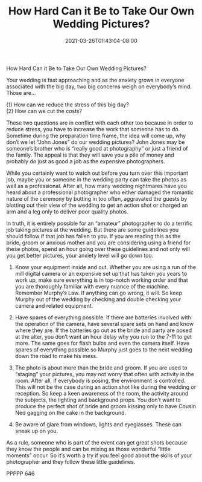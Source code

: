 ﻿---
title: "How Hard Can it Be to Take Our Own Wedding Pictures?"
date: 2021-03-26T01:43:04-08:00
description: "TXT Tips for Web Success"
featured_image: "/images/TXT.jpg"
tags: ["TXT"]
---

How Hard Can it Be to Take Our Own Wedding Pictures?

Your wedding is fast approaching and as the anxiety grows in everyone associated with the big day, two big concerns weigh on everybody’s mind.  Those are…

(1) How can we reduce the stress of this big day?  
(2) How can we cut the costs?

These two questions are in conflict with each other too because in order to reduce stress, you have to increase the work that someone has to do.  Sometime during the preparation time frame, the idea will come up, why don’t we let “John Jones” do our wedding pictures?  John Jones may be someone’s brother who is “really good at photography” or just a friend of the family.  The appeal is that they will save you a pile of money and probably do just as good a job as the expensive photographers.

While you certainly want to watch out before you turn over this important job, maybe you or someone in the wedding party can take the photos as well as a professional.  After all, how many wedding nightmares have you heard about a professional photographer who either damaged the romantic nature of the ceremony by butting in too often, aggravated the guests by blotting out their view of the wedding to get an action shot or charged an arm and a leg only to deliver poor quality photos.

In truth, it is entirely possible for an “amateur” photographer to do a terrific job taking pictures at the wedding.  But there are some guidelines you should follow if that job has fallen to you.  If you are reading this as the bride, groom or anxious mother and you are considering using a friend for these photos, spend an hour going over these guidelines and not only will you get better pictures, your anxiety level will go down too.

1.	Know your equipment inside and out.  Whether you are using a run of the mill digital camera or an expensive set up that has taken you years to work up, make sure everything is in top-notch working order and that you are thoroughly familiar with every nuance of the machine.  Remember Murphy’s Law.  If anything can go wrong, it will.  So keep Murphy out of the wedding by checking and double checking your camera and related equipment.

2.	Have spares of everything possible.  If there are batteries involved with the operation of the camera, have several spare sets on hand and know where they are.  If the batteries go out as the bride and party are posed at the alter, you don’t want an hour delay why you run to the 7-11 to get more.  The same goes for flash bulbs and even the camera itself.  Have spares of everything possible so Murphy just goes to the next wedding down the road to make his mess.

3.	The photo is about more than the bride and groom.  If you are used to “staging” your pictures, you may not worry that often with activity in the room.  After all, if everybody is posing, the environment is controlled.  This will not be the case during an action shot like during the wedding or reception.  So keep a keen awareness of the room, the activity around the subjects, the lighting and background props.  You don’t want to produce the perfect shot of bride and groom kissing only to have Cousin Ned gagging on the cake in the background.

4.	Be aware of glare from windows, lights and eyeglasses.  These can sneak up on you.

As a rule, someone who is part of the event can get great shots because they know the people and can be mixing as those wonderful “little moments” occur.  So it’s worth a try if you feel good about the skills of your photographer and they follow these little guidelines.

PPPPP 646


